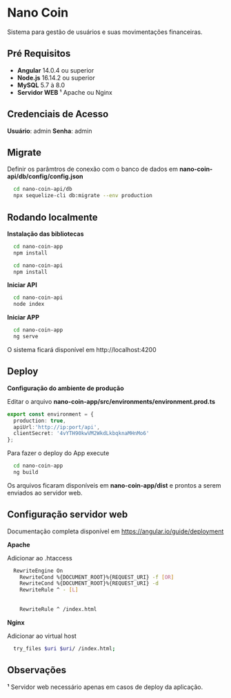 
# Nano Coin

Sistema para gestão de usuários e suas movimentações financeiras.


## Pré Requisitos


- **Angular** 14.0.4 ou superior
- **Node.js** 16.14.2 ou superior
- **MySQL** 5.7 à 8.0
- **Servidor WEB ¹** Apache ou Nginx



## Credenciais de Acesso

**Usuário**: admin **Senha**: admin
## Migrate

Definir os parâmtros de conexão com o banco de dados em **nano-coin-api/db/config/config.json**


```bash
  cd nano-coin-api/db
  npx sequelize-cli db:migrate --env production
```
## Rodando localmente

**Instalação das bibliotecas**

```bash
  cd nano-coin-app
  npm install

  cd nano-coin-api
  npm install
```


**Iniciar API**

```bash
  cd nano-coin-api
  node index
```

**Iniciar APP**

```bash
  cd nano-coin-app
  ng serve
```

O sistema ficará disponível em http://localhost:4200







## Deploy

**Configuração do ambiente de produção**

Editar o arquivo **nano-coin-app/src/environments/environment.prod.ts**

```ts
export const environment = {
  production: true,
  apiUrl:'http://ip:port/api',
  clientSecret: '4vYTH90kwVM2WkdLkbqknaMHnMo6'
};
```




Para fazer o deploy do App execute



```bash
  cd nano-coin-app
  ng build
```

Os arquivos ficaram disponíveis em **nano-coin-app/dist** e prontos a serem enviados ao servidor web.

## Configuração servidor web

Documentação completa disponível em https://angular.io/guide/deployment

**Apache**


Adicionar ao .htaccess

```bash
  RewriteEngine On 
    RewriteCond %{DOCUMENT_ROOT}%{REQUEST_URI} -f [OR] 
    RewriteCond %{DOCUMENT_ROOT}%{REQUEST_URI} -d 
    RewriteRule ^ - [L] 
  
    
    RewriteRule ^ /index.html
```

**Nginx**



Adicionar ao virtual host

```bash
  try_files $uri $uri/ /index.html;
```


## Observações

**¹** Servidor web necessário apenas em casos de deploy da aplicação.

